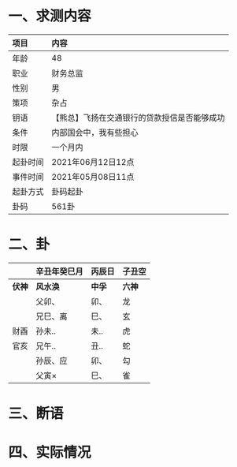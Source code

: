 # 一、求测内容
|项目|内容|
|:-|:-|
|年龄|48|
|职业|财务总监|
|性别|男|
|策项|杂占|
|钥语|【熊总】飞扬在交通银行的贷款授信是否能够成功|
|条件|内部国会中，我有些担心|
|时限|一个月内|
|起卦时间|2021年06月12日12点|
|事件时间|2021年05月08日11点|
|起卦方式|卦码起卦|
|卦码|561卦|

# 二、卦
||辛丑年癸巳月|丙辰日|子丑空|
|:-|:-|:-|:-|
|**伏神**|**风水涣**|**中孚**|**六神**|
||父卯、|卯、|龙|
||兄巳、离|巳、|玄|
|财酉|孙未..|未..|虎|
|官亥|兄午..|丑..|蛇|
||孙辰、应|卯、|勾|
||父寅×|巳、|雀|


# 三、断语

# 四、实际情况